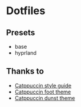 # Dotfiles

## Presets

- base
- hyprland

## Thanks to

- [Catppuccin style guide](https://github.com/catppuccin/catppuccin/blob/main/docs/style-guide.md)
- [Catppuccin foot theme](https://github.com/catppuccin/foot)
- [Catppuccin dunst theme](https://github.com/catppuccin/dunst)
